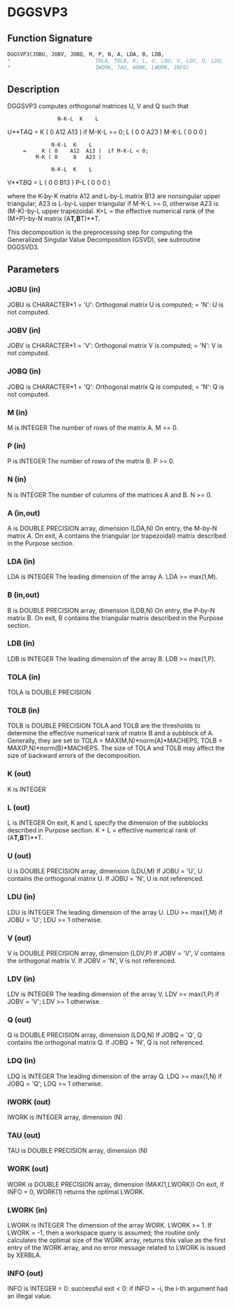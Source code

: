 # DGGSVP3

## Function Signature

```fortran
DGGSVP3(JOBU, JOBV, JOBQ, M, P, N, A, LDA, B, LDB,
*                           TOLA, TOLB, K, L, U, LDU, V, LDV, Q, LDQ,
*                           IWORK, TAU, WORK, LWORK, INFO)
```

## Description


 DGGSVP3 computes orthogonal matrices U, V and Q such that

                    N-K-L  K    L
  U**T*A*Q =     K ( 0    A12  A13 )  if M-K-L >= 0;
                 L ( 0     0   A23 )
             M-K-L ( 0     0    0  )

                  N-K-L  K    L
         =     K ( 0    A12  A13 )  if M-K-L < 0;
             M-K ( 0     0   A23 )

                  N-K-L  K    L
  V**T*B*Q =   L ( 0     0   B13 )
             P-L ( 0     0    0  )

 where the K-by-K matrix A12 and L-by-L matrix B13 are nonsingular
 upper triangular; A23 is L-by-L upper triangular if M-K-L >= 0,
 otherwise A23 is (M-K)-by-L upper trapezoidal.  K+L = the effective
 numerical rank of the (M+P)-by-N matrix (A**T,B**T)**T.

 This decomposition is the preprocessing step for computing the
 Generalized Singular Value Decomposition (GSVD), see subroutine
 DGGSVD3.

## Parameters

### JOBU (in)

JOBU is CHARACTER*1 = 'U': Orthogonal matrix U is computed; = 'N': U is not computed.

### JOBV (in)

JOBV is CHARACTER*1 = 'V': Orthogonal matrix V is computed; = 'N': V is not computed.

### JOBQ (in)

JOBQ is CHARACTER*1 = 'Q': Orthogonal matrix Q is computed; = 'N': Q is not computed.

### M (in)

M is INTEGER The number of rows of the matrix A. M >= 0.

### P (in)

P is INTEGER The number of rows of the matrix B. P >= 0.

### N (in)

N is INTEGER The number of columns of the matrices A and B. N >= 0.

### A (in,out)

A is DOUBLE PRECISION array, dimension (LDA,N) On entry, the M-by-N matrix A. On exit, A contains the triangular (or trapezoidal) matrix described in the Purpose section.

### LDA (in)

LDA is INTEGER The leading dimension of the array A. LDA >= max(1,M).

### B (in,out)

B is DOUBLE PRECISION array, dimension (LDB,N) On entry, the P-by-N matrix B. On exit, B contains the triangular matrix described in the Purpose section.

### LDB (in)

LDB is INTEGER The leading dimension of the array B. LDB >= max(1,P).

### TOLA (in)

TOLA is DOUBLE PRECISION

### TOLB (in)

TOLB is DOUBLE PRECISION TOLA and TOLB are the thresholds to determine the effective numerical rank of matrix B and a subblock of A. Generally, they are set to TOLA = MAX(M,N)*norm(A)*MACHEPS, TOLB = MAX(P,N)*norm(B)*MACHEPS. The size of TOLA and TOLB may affect the size of backward errors of the decomposition.

### K (out)

K is INTEGER

### L (out)

L is INTEGER On exit, K and L specify the dimension of the subblocks described in Purpose section. K + L = effective numerical rank of (A**T,B**T)**T.

### U (out)

U is DOUBLE PRECISION array, dimension (LDU,M) If JOBU = 'U', U contains the orthogonal matrix U. If JOBU = 'N', U is not referenced.

### LDU (in)

LDU is INTEGER The leading dimension of the array U. LDU >= max(1,M) if JOBU = 'U'; LDU >= 1 otherwise.

### V (out)

V is DOUBLE PRECISION array, dimension (LDV,P) If JOBV = 'V', V contains the orthogonal matrix V. If JOBV = 'N', V is not referenced.

### LDV (in)

LDV is INTEGER The leading dimension of the array V. LDV >= max(1,P) if JOBV = 'V'; LDV >= 1 otherwise.

### Q (out)

Q is DOUBLE PRECISION array, dimension (LDQ,N) If JOBQ = 'Q', Q contains the orthogonal matrix Q. If JOBQ = 'N', Q is not referenced.

### LDQ (in)

LDQ is INTEGER The leading dimension of the array Q. LDQ >= max(1,N) if JOBQ = 'Q'; LDQ >= 1 otherwise.

### IWORK (out)

IWORK is INTEGER array, dimension (N)

### TAU (out)

TAU is DOUBLE PRECISION array, dimension (N)

### WORK (out)

WORK is DOUBLE PRECISION array, dimension (MAX(1,LWORK)) On exit, if INFO = 0, WORK(1) returns the optimal LWORK.

### LWORK (in)

LWORK is INTEGER The dimension of the array WORK. LWORK >= 1. If LWORK = -1, then a workspace query is assumed; the routine only calculates the optimal size of the WORK array, returns this value as the first entry of the WORK array, and no error message related to LWORK is issued by XERBLA.

### INFO (out)

INFO is INTEGER = 0: successful exit < 0: if INFO = -i, the i-th argument had an illegal value.

